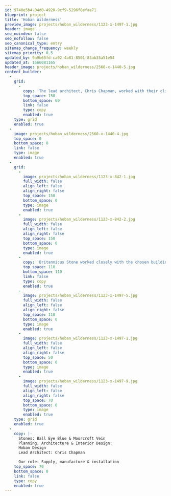 ```yaml
---
id: 9740e5b4-04d0-4920-9cf9-5296f8efaa71
blueprint: project
title: 'Hoban Wilderness'
preview_image: projects/hoban_wilderness/1123-x-1497-1.jpg
header: image
seo_noindex: false
seo_nofollow: false
seo_canonical_type: entry
sitemap_change_frequency: weekly
sitemap_priority: 0.5
updated_by: 9a9b65fd-ca02-4a81-8501-83ab35a51e54
updated_at: 1666081165
header_image: projects/hoban_wilderness/2560-x-1440-5.jpg
content_builder:
  -
    grid:
      -
        copy: 'The lead architect, Chris Chapman, worked with their client to outline a brief, which included a minimum of new construction but included heavy refurbishment of the majority of the spaces, including an extensive joinery package that included the kitchen, master suite, wine storage, and bathrooms.'
        top_space: 150
        bottom_space: 60
        link: false
        type: copy
        enabled: true
    type: grid
    enabled: true
  -
    image: projects/hoban_wilderness/2560-x-1440-4.jpg
    top_space: 0
    bottom_space: 0
    link: false
    type: image
    enabled: true
  -
    grid:
      -
        image: projects/hoban_wilderness/1123-x-842-1.jpg
        full_width: false
        align_left: false
        align_right: false
        top_space: 150
        bottom_space: 0
        type: image
        enabled: true
      -
        image: projects/hoban_wilderness/1123-x-842-2.jpg
        full_width: false
        align_left: false
        align_right: false
        top_space: 150
        bottom_space: 0
        type: image
        enabled: true
      -
        copy: 'Britannicus Stone worked closely with the chosen building contractor to deliver this interior refurbishment package that transformed the house into one of the most desirable properties in Wimbledon.'
        top_space: 110
        bottom_space: 110
        link: false
        type: copy
        enabled: true
      -
        image: projects/hoban_wilderness/1123-x-1497-5.jpg
        full_width: false
        align_left: false
        align_right: false
        top_space: 110
        bottom_space: 0
        type: image
        enabled: true
      -
        image: projects/hoban_wilderness/1123-x-1497-1.jpg
        full_width: false
        align_left: false
        align_right: false
        top_space: 50
        bottom_space: 0
        type: image
        enabled: true
      -
        image: projects/hoban_wilderness/1123-x-1497-9.jpg
        full_width: false
        align_left: false
        align_right: false
        top_space: 70
        bottom_space: 0
        type: image
        enabled: true
    type: grid
    enabled: true
  -
    copy: |-
      Stones: Ball Eye Blue & Moorcroft Vein
      Planning, Architecture & Interior Design:
      Hoban Design
      Lead Architect: Chris Chapman

      Our role: Supply, manufacture & installation
    top_space: 70
    bottom_space: 0
    link: false
    type: copy
    enabled: true
---
```

